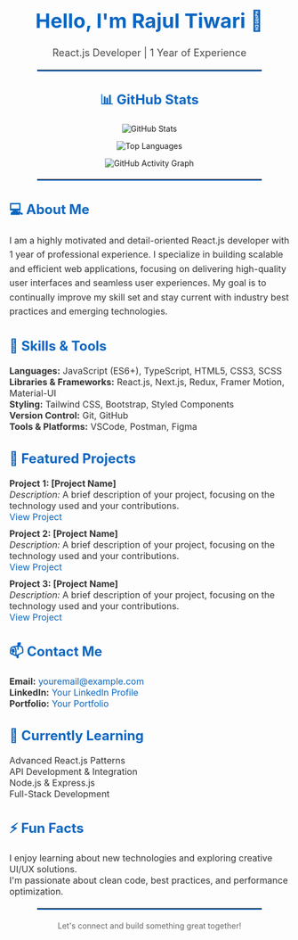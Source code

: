 <h1 align="center" style="color:#0A66C2; font-size: 36px; font-weight: bold;">Hello, I'm Rajul Tiwari 👋</h1>
<p align="center" style="font-size: 18px; color: #4A4A4A;">React.js Developer | 1 Year of Experience</p>

<hr style="border: none; border-bottom: 2px solid #0A66C2; width: 80%; margin: 20px auto;" />

<h2 align="center" style="color:#0A66C2; font-size: 24px;">📊 GitHub Stats</h2>

<!-- GitHub Stats -->
<p align="center">
  <img src="https://github-readme-stats.vercel.app/api?username=your-github-username&show_icons=true&theme=radical" alt="GitHub Stats" />
</p>

<!-- Most Used Languages -->
<p align="center">
  <img src="https://github-readme-stats.vercel.app/api/top-langs/?username=your-github-username&layout=compact&theme=radical" alt="Top Languages" />
</p>

<!-- GitHub Commit Graph -->
<p align="center">
  <img src="https://github-readme-activity-graph.cyclic.app/graph?username=your-github-username&theme=radical" alt="GitHub Activity Graph" />
</p>

<hr style="border: none; border-bottom: 2px solid #0A66C2; width: 80%; margin: 20px auto;" />

<h2 style="color:#0A66C2; font-size: 24px;">💻 About Me</h2>
<p style="font-size: 16px; color: #333; line-height: 1.6;">
    I am a highly motivated and detail-oriented React.js developer with 1 year of professional experience. I specialize in building scalable and efficient web applications, focusing on delivering high-quality user interfaces and seamless user experiences. My goal is to continually improve my skill set and stay current with industry best practices and emerging technologies.
</p>

<h2 style="color:#0A66C2; font-size: 24px;">🔧 Skills & Tools</h2>
<ul style="list-style-type: none; padding-left: 0; font-size: 16px; color: #333;">
  <li><strong>Languages:</strong> JavaScript (ES6+), TypeScript, HTML5, CSS3, SCSS</li>
  <li><strong>Libraries & Frameworks:</strong> React.js, Next.js, Redux, Framer Motion, Material-UI</li>
  <li><strong>Styling:</strong> Tailwind CSS, Bootstrap, Styled Components</li>
  <li><strong>Version Control:</strong> Git, GitHub</li>
  <li><strong>Tools & Platforms:</strong> VSCode, Postman, Figma</li>
</ul>

<h2 style="color:#0A66C2; font-size: 24px;">🌟 Featured Projects</h2>
<ul style="list-style-type: none; padding-left: 0; font-size: 16px; color: #333;">
  <li style="margin-bottom: 10px;">
    <strong>Project 1: [Project Name]</strong><br />
    <em>Description:</em> A brief description of your project, focusing on the technology used and your contributions.<br />
    <a href="https://github.com/your-repo-link" style="color: #0A66C2; text-decoration: none;">View Project</a>
  </li>
  <li style="margin-bottom: 10px;">
    <strong>Project 2: [Project Name]</strong><br />
    <em>Description:</em> A brief description of your project, focusing on the technology used and your contributions.<br />
    <a href="https://github.com/your-repo-link" style="color: #0A66C2; text-decoration: none;">View Project</a>
  </li>
  <li style="margin-bottom: 10px;">
    <strong>Project 3: [Project Name]</strong><br />
    <em>Description:</em> A brief description of your project, focusing on the technology used and your contributions.<br />
    <a href="https://github.com/your-repo-link" style="color: #0A66C2; text-decoration: none;">View Project</a>
  </li>
</ul>

<h2 style="color:#0A66C2; font-size: 24px;">📫 Contact Me</h2>
<ul style="list-style-type: none; padding-left: 0; font-size: 16px; color: #333;">
  <li><strong>Email:</strong> <a href="mailto:youremail@example.com" style="color: #0A66C2; text-decoration: none;">youremail@example.com</a></li>
  <li><strong>LinkedIn:</strong> <a href="https://linkedin.com/in/your-profile" style="color: #0A66C2; text-decoration: none;">Your LinkedIn Profile</a></li>
  <li><strong>Portfolio:</strong> <a href="https://your-portfolio.com" style="color: #0A66C2; text-decoration: none;">Your Portfolio</a></li>
</ul>

<h2 style="color:#0A66C2; font-size: 24px;">🌱 Currently Learning</h2>
<ul style="list-style-type: none; padding-left: 0; font-size: 16px; color: #333;">
  <li>Advanced React.js Patterns</li>
  <li>API Development & Integration</li>
  <li>Node.js & Express.js</li>
  <li>Full-Stack Development</li>
</ul>

<h2 style="color:#0A66C2; font-size: 24px;">⚡ Fun Facts</h2>
<ul style="list-style-type: none; padding-left: 0; font-size: 16px; color: #333;">
  <li>I enjoy learning about new technologies and exploring creative UI/UX solutions.</li>
  <li>I'm passionate about clean code, best practices, and performance optimization.</li>
</ul>

<hr style="border: none; border-bottom: 2px solid #0A66C2; width: 80%; margin: 20px auto;" />
<p align="center" style="color: #666;">Let's connect and build something great together!</p>
